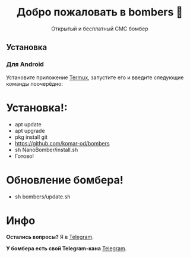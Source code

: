 <h1 align="center">Добро пожаловать в bombers 👋</h1>
<p align="center">
    Открытый и бесплатный СМС бомбер
 

##  Установка

<h3>Для Android</h3>

Установите приложение [Termux](https://play.google.com/store/apps/details?id=com.termux), запустите его и введите следующие команды поочерёдно:

# Установка!:

* apt update 
* apt upgrade
* pkg install git
* https://github.com/komar-od/bombers
* sh NanoBomber/install.sh
* Готово! 

# Обновление бомбера!
* sh bombers/update.sh

# Инфо
**Остались вопросы?** Я в [Telegram](https://t.me/komarik_od).

**У бомбера есть свой Telegram-кана** [Telegram](https://t.me/bombers_od).
